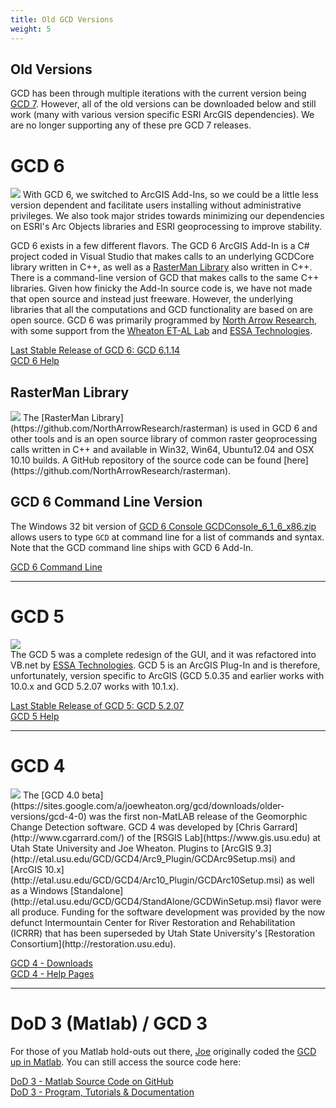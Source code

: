 ```yaml
---
title: Old GCD Versions
weight: 5
---
```


<div class="callout alert">
  <h2>Old Versions</h2>
  <p>GCD has been through multiple iterations with the current version being <a href="{{ site.baseurl }}/Download">GCD 7</a>. However, all of the old versions can be downloaded below and still work (many with various version specific ESRI ArcGIS dependencies). We are no longer supporting any of these pre GCD 7 releases. </p>
</div>

# GCD 6

<a href="http://northarrowresearch.com"><img class="float-right" src="{{ site.baseurl }}/assets/images/logos/NA_Logo_150pxTall.png"></a> 
With GCD 6, we switched to ArcGIS Add-Ins, so we could be a little less version dependent and facilitate users installing without administrative privileges. We also took major strides towards minimizing our dependencies on ESRI's Arc Objects libraries and ESRI geoprocessing to improve stability. 

GCD 6 exists in a few different flavors. The GCD 6 ArcGIS Add-In is a C# project coded in Visual Studio that makes calls to an underlying GCDCore library written in C++, as well as a [RasterMan Library](https://github.com/NorthArrowResearch/rasterman)  also written in C++. There is a command-line version of GCD that makes calls to the same C++ libraries. Given how finicky the Add-In source code is, we have not made that open source and instead just freeware.  However, the underlying libraries that all the computations and GCD functionality are based on are open source. GCD 6 was primarily programmed by [North Arrow Research](http://northarrowresearch.com), with some support from the [Wheaton ET-AL Lab](http://etal.joewheaton.org) and [ESSA Technologies](https://essa.com/explore-essa/tools/geomorphic-change-detection/).

<a class=" hollow button" href="https://sites.google.com/a/joewheaton.org/gcd/downloads"><i class="fa fa-download"></i>  Last Stable Release of GCD 6: GCD 6.1.14</a>  
<a class="hollow button" href="http://gcd6help.joewheaton.org/"><i class="fa fa-question-circle"></i>  GCD 6 Help </a>  

## RasterMan Library

<img class="float-right" src="{{ site.baseurl }}/assets/images/rasterman.png">  
The [RasterMan Library](https://github.com/NorthArrowResearch/rasterman) is used in GCD 6 and other tools and is an open source library of common raster geoprocessing calls written in C++ and available in Win32, Win64, Ubuntu12.04 and OSX 10.10 builds. A GitHub repository of the source code can be found [here](https://github.com/NorthArrowResearch/rasterman). 

## GCD 6 Command Line Version

The Windows 32 bit version of [GCD 6 Console GCDConsole_6_1_6_x86.zip](http://releases.northarrowresearch.com/GCD/Console/Win32/GCDConsole_6_1_6_x86.zip) allows users to type `GCD` at command line for a list of commands and syntax. Note that the GCD command line  ships with GCD 6 Add-In.

<a class=" button" href="http://releases.northarrowresearch.com/GCD/Console/Win32/GCDConsole_6_1_6_x86.zip"><i class="fa https://fontawesome.com/v4.7.0/"></i>  GCD 6 Command Line </a> 

------

# GCD 5

<a href="https://essa.com/explore-essa/tools/geomorphic-change-detection/"><img class="float-right" src="{{ site.baseurl }}/assets/images/logos/essa_logo_blank.png"></a>  
The GCD 5 was a complete redesign of the GUI, and it was refactored into VB.net by [ESSA Technologies](https://essa.com/explore-essa/tools/geomorphic-change-detection/). 
GCD 5 is an ArcGIS Plug-In and is therefore, unfortunately, version specific to ArcGIS (GCD 5.0.35 and earlier works with 10.0.x and GCD 5.2.07 works with 10.1.x).  

<a class=" hollow button" href="http://gcd.joewheaton.org/downloads/release-notes/520713jan2014"><i class="fa fa-download"></i>  Last Stable Release of GCD 5: GCD 5.2.07</a>  
<a class="hollow button" href="http://gcd5help.joewheaton.org/"><i class="fa fa-question-circle"></i>  GCD 5 Help </a>  

------
# GCD 4

<img class="float-right" src="{{ site.baseurl }}/assets/images/logos/ICRRR-Logo_64.gif">  
The [GCD 4.0 beta](https://sites.google.com/a/joewheaton.org/gcd/downloads/older-versions/gcd-4-0) was the first non-MatLAB release of the Geomorphic Change Detection software. GCD 4  was developed by [Chris Garrard](http://www.cgarrard.com/) of the [RSGIS Lab](https://www.gis.usu.edu) at Utah State University and Joe Wheaton. Plugins to [ArcGIS 9.3](http://etal.usu.edu/GCD/GCD4/Arc9_Plugin/GCDArc9Setup.msi) and [ArcGIS 10.x](http://etal.usu.edu/GCD/GCD4/Arc10_Plugin/GCDArc10Setup.msi) as well as a Windows [Standalone](http://etal.usu.edu/GCD/GCD4/StandAlone/GCDWinSetup.msi) flavor were all produce. Funding for the software development was provided by the now defunct Intermountain Center for River Restoration and Rehabilitation (ICRRR) that has been superseded by Utah State University's [Restoration Consortium](http://restoration.usu.edu).

<a class="hollow button" href="https://sites.google.com/a/joewheaton.org/gcd/downloads/older-versions/gcd-4-0"><i class="fa fa-download"></i> GCD 4 - Downloads  </a>  
<a class="hollow  button" href="https://sites.google.com/a/joewheaton.org/gcd/downloads/older-versions/gcd-4-0/gcd-4-help"><i class="fa fa-question-circle"></i>  GCD 4 - Help Pages </a>  

------

# DoD 3 (Matlab) / GCD 3

For those of you Matlab hold-outs out there, [Joe](http://www.joewheaton.org) originally coded the [GCD up in Matlab](https://github.com/joewheaton/DoD/). You can still access the source code here:

<a class="hollow button" href="https://github.com/joewheaton/DoD"><i class="fa fa-github"></i>  DoD 3 - Matlab Source Code on GitHub </a>  
<a class=" button" href="https://github.com/joewheaton/DoD/releases/tag/DoD_3.0"><i class="fa fa-download"></i>  DoD 3 - Program, Tutorials & Documentation </a>  
